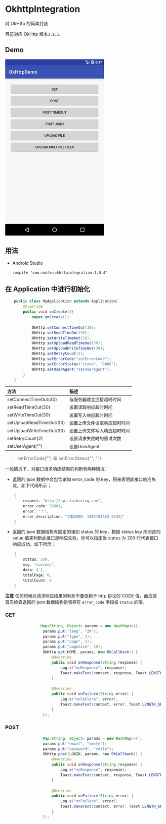 # OkhttpIntegration

对 OkHttp 的简单封装

目前对应 OkHttp 版本`3.8.1`.

## Demo
<img src="gif/demo01.gif" alt="demo"/>


## 用法

* Android Studio
	
	```
	compile 'com.smile:okhttpintegration:1.0.4'
	```
	
## 在 Application 中进行初始化
```java
    public class MyApplication extends Application{	
        @Override
        public void onCreate(){
            super.onCreate();

            OkHttp.setConnectTimeOut(30);
            OkHttp.setReadTimeOut(30);
            OkHttp.setWriteTimeOut(30);
            OkHttp.setUploadReadTimeOut(30);
            OkHttp.setUploadWriteTimeOut(30);
            OkHttp.setRetryCount(2);
            OkHttp.setErrorCode("setErrorCode");
            OkHttp.setErrorStatus("state", "0000");
            OkHttp.setUserAgent("setUserAgent");
        }
    }
```


|方法                        |    描述                  |
|:--------                  | :--------                 |
|setConnectTimeOut(30)      |与服务器建立连接超时时间    |
|setReadTimeOut(30)         |设置读取响应超时时间        |
|setWriteTimeOut(30)        |设置写入响应超时时间        |
|setUploadReadTimeOut(30)   |设置上传文件读取响应超时时间 |
|setUploadWriteTimeOut(30)  |设置上传文件写入响应超时时间 |
|setRetryCount(2)           |设置请求失败时的重试次数      |
|setUserAgent("")           |设置UserAgent                |

>setErrorCode("") 和 setErrorStatus("", "")


一般情况下，对接口请求响应结果的判断有两种情况：
- 返回的 json 数据中会包含诸如 error_code 的 key，用来表明此接口响应失败，如下代码所示；
```java
    {
        request: "http://api.tuikexing.com",
        error_code: 50001,
        error: "！",
        error_description: "{错误码0: 1502183653-2442}"
    }
```
- 返回的 json 数据结构有固定的诸如 status 的 key，根据 status key 所对应的 value 值来判断此接口是响应失败，你可以指定当 status 为 200 时代表接口响应成功。如下所示：
```java
    {
        status: 200,
        msg: "success",
        data: [ ],
        totalPage: 0,
        totalCount: 0
    }
```


**注意** 任何时候对请求响应结果的判断不要依赖于 http 协议的 CODE 值，而应该首先检查返回的 json 数据结构是否存在 `error_code` 字段或 `status` 的值。


### GET

```java
                Map<String, Object> params = new HashMap<>();
                 params.put("lang", "zh");
                 params.put("type", 2);
                 params.put("page", 1);
                 params.put("pageSize", 10);
                 OkHttp.get(HOME, params, new OkCallback() {
                     @Override
                     public void onResponse(String response) {
                         Log.e("onResponse", response);
                         Toast.makeText(context, response, Toast.LENGTH_SHORT).show();
                     }
 
                     @Override
                     public void onFailure(String error) {
                         Log.e("onFailure", error);
                         Toast.makeText(context, error, Toast.LENGTH_SHORT).show();
                     }
                 });
```

### POST

```java
                 Map<String, Object> params = new HashMap<>();
                 params.put("email", "smile");
                 params.put("password", "smile");
                 OkHttp.post(LOGIN, params, new OkCallback() {
                     @Override
                     public void onResponse(String response) {
                         Log.e("onResponse", response);
                         Toast.makeText(context, response, Toast.LENGTH_SHORT).show();
                     }
 
                     @Override
                     public void onFailure(String error) {
                         Log.e("onFailure", error);
                         Toast.makeText(context, error, Toast.LENGTH_SHORT).show();
                     }
                 });

```




